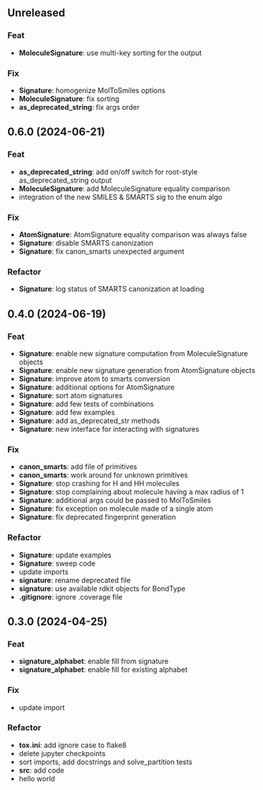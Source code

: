## Unreleased

### Feat

- **MoleculeSignature**: use multi-key sorting for the output

### Fix

- **Signature**: homogenize MolToSmiles options
- **MoleculeSignature**: fix sorting
- **as_deprecated_string**: fix args order

## 0.6.0 (2024-06-21)

### Feat

- **as_deprecated_string**: add on/off switch for root-style as_deprecated_string output
- **MoleculeSignature**: add MoleculeSignature equality comparison
- integration of the new SMILES & SMARTS sig to the enum algo

### Fix

- **AtomSignature**: AtomSignature equality comparison was always false
- **Signature**: disable SMARTS canonization
- **Signature**: fix canon_smarts unexpected argument

### Refactor

- **Signature**: log status of SMARTS canonization at loading

## 0.4.0 (2024-06-19)

### Feat

- **Signature**: enable new signature computation from MoleculeSignature objects
- **Signature**: enable new signature generation from AtomSignature objects
- **Signature**: improve atom to smarts conversion
- **Signature**: additional options for AtomSignature
- **Signature**: sort atom signatures
- **Signature**: add few tests of combinations
- **Signature**: add few examples
- **Signature**: add as_deprecated_str methods
- **Signature**: new interface for interacting with signatures

### Fix

- **canon_smarts**: add file of primitives
- **canon_smarts**: work around for unknown primitives
- **Signature**: stop crashing for H and HH molecules
- **Signature**: stop complaining about molecule having a max radius of 1
- **Signature**: additional args could be passed to MolToSmiles
- **Signature**: fix exception on molecule made of a single atom
- **Signature**: fix deprecated fingerprint generation

### Refactor

- **Signature**: update examples
- **Signature**: sweep code
- update imports
- **signature**: rename deprecated file
- **signature**: use available rdkit objects for BondType
- **.gitignore**: ignore .coverage file

## 0.3.0 (2024-04-25)

### Feat

- **signature_alphabet**: enable fill from signature
- **signature_alphabet**: enable fill for existing alphabet

### Fix

- update import

### Refactor

- **tox.ini**: add ignore case to flake8
- delete jupyter checkpoints
- sort imports, add docstrings and solve_partition tests
- **src**: add code
- hello world
